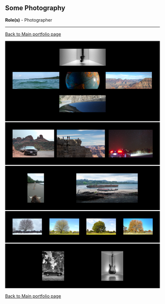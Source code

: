 ## Some Photography

**Role(s)** - Photographer

---

[Back to Main portfolio page](https://abien1.github.io)


<img src="images/image_9.png?raw=true"/>

<img src="images/image_10.png?raw=true"/>

<img src="images/image_11.png?raw=true"/>

<img src="images/image_12.png?raw=true"/>

<img src="images/image_13.png?raw=true"/>

[Back to Main portfolio page](https://abien1.github.io)

